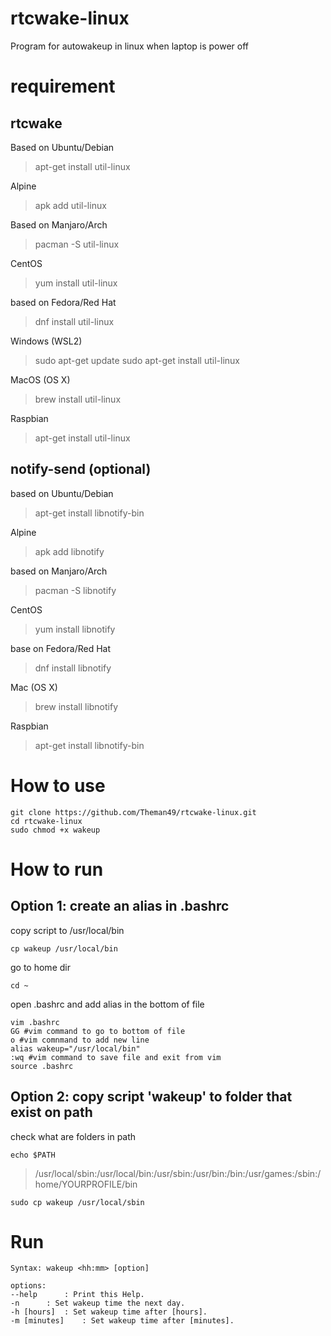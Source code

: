 # rtcwake-linux
Program for autowakeup in linux when laptop is power off

# requirement
## rtcwake

Based on Ubuntu/Debian
> apt-get install util-linux

Alpine
> apk add util-linux

Based on Manjaro/Arch
> pacman -S util-linux

CentOS
> yum install util-linux

based on Fedora/Red Hat
> dnf install util-linux

Windows (WSL2)
> sudo apt-get update sudo apt-get install util-linux

MacOS (OS X)
> brew install util-linux

Raspbian
> apt-get install util-linux

## notify-send (optional)
based on Ubuntu/Debian  
> apt-get install libnotify-bin

Alpine  
> apk add libnotify

based on Manjaro/Arch  
> pacman -S libnotify

CentOS  
> yum install libnotify

base on Fedora/Red Hat  
> dnf install libnotify

Mac (OS X)    
> brew install libnotify

Raspbian    
> apt-get install libnotify-bin

# How to use
```
git clone https://github.com/Theman49/rtcwake-linux.git
cd rtcwake-linux
sudo chmod +x wakeup
```

# How to run
## Option 1: create an alias in .bashrc
copy script to /usr/local/bin
```
cp wakeup /usr/local/bin
```

go to home dir
```
cd ~
```

open .bashrc and add alias in the bottom of file
```
vim .bashrc
GG #vim command to go to bottom of file
o #vim comnmand to add new line
alias wakeup="/usr/local/bin"
:wq #vim command to save file and exit from vim
source .bashrc
```


## Option 2: copy script 'wakeup' to folder that exist on path
check what are folders in path
```
echo $PATH
```
> /usr/local/sbin:/usr/local/bin:/usr/sbin:/usr/bin:/bin:/usr/games:/sbin:/home/YOURPROFILE/bin

```
sudo cp wakeup /usr/local/sbin
```

# Run
```
Syntax: wakeup <hh:mm> [option]

options:
--help      : Print this Help.
-n      : Set wakeup time the next day.
-h [hours]  : Set wakeup time after [hours].
-m [minutes]    : Set wakeup time after [minutes].
```
